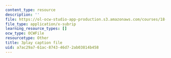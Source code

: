 ```yaml
---
content_type: resource
description: ''
file: https://ol-ocw-studio-app-production.s3.amazonaws.com/courses/18-01sc-single-variable-calculus-fall-2010/a7ac29a761ac874346d72ab03814b458_Bv9kVDcj7yo.srt
file_type: application/x-subrip
learning_resource_types: []
ocw_type: OCWFile
resourcetype: Other
title: 3play caption file
uid: a7ac29a7-61ac-8743-46d7-2ab03814b458
---
```

